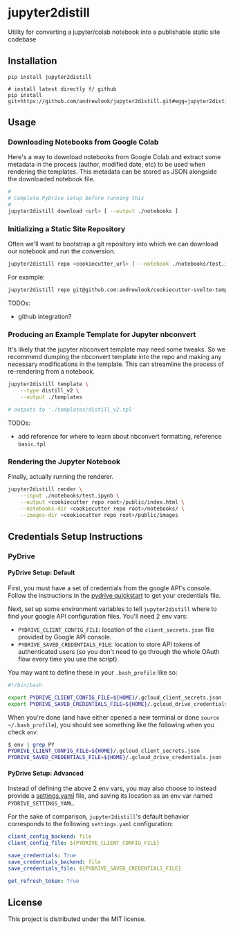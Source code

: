 # jupyter2distill

Utility for converting a jupyter/colab notebook into a publishable static site codebase

## Installation

```
pip install jupyter2distill

# install latest directly f/ github
pip install git+https://github.com/andrewlook/jupyter2distill.git#egg=jupyter2distill
```

## Usage

### Downloading Notebooks from Google Colab

Here's a way to download notebooks from Google Colab and extract some metadata in the
process (author, modified date, etc) to be used when rendering the templates. This
metadata can be stored as JSON alongside the downloaded notebook file.

```bash
#
# Complete PyDrive setup before running this
#
jupyter2distill download <url> [ --output ./notebooks ]
```

### Initializing a Static Site Repository

Often we'll want to bootstrap a git repository into which we can download our notebook
and run the conversion.

```bash
jupyter2distill repo <cookiecutter_url> [ --notebook ./notebooks/test.ipynb ]
```

For example:
```bash
jupyter2distill repo git@github.com:andrewlook/cookiecutter-svelte-template.git
```

TODOs:
- github integration?

### Producing an Example Template for Jupyter nbconvert

It's likely that the jupyter nbconvert template may need some tweaks. So we recommend
dumping the nbconvert template into the repo and making any necessary modifications
in the template. This can streamline the process of re-rendering from a notebook.

```bash
jupyter2distill template \
    --type distill_v2 \
    --output ./templates

# outputs to './templates/distill_v2.tpl'
```

TODOs:
- add reference for where to learn about nbconvert formatting, reference `basic.tpl`

### Rendering the Jupyter Notebook

Finally, actually running the renderer.

```bash
jupyter2distill render \
    --input ./notebooks/test.ipynb \
    --output <cookiecutter repo root>/public/index.html \
    --notebooks-dir <cookiecutter repo root>/notebooks/ \
    --images-dir <cookiecutter repo root>/public/images
```

## Credentials Setup Instructions

### PyDrive

#### PyDrive Setup: Default

First, you must have a set of credentials from the google API's console. Follow the
instructions in the [pydrive quickstart](http://pythonhosted.org/PyDrive/quickstart.html)
to get your credentials file.

Next, set up some environment variables to tell `jupyter2distill` where to find your
google API configuration files. You'll need 2 env vars:
- `PYDRIVE_CLIENT_CONFIG_FILE`: location of the `client_secrets.json` file provided
  by Google API console.
- `PYDRIVE_SAVED_CREDENTIALS_FILE`: location to store API tokens of authenticated users
  (so you don't need to go through the whole OAuth flow every time you use the script).

You may want to define these in your `.bash_profile` like so:
```bash
#!/bin/bash

export PYDRIVE_CLIENT_CONFIG_FILE=${HOME}/.gcloud_client_secrets.json
export PYDRIVE_SAVED_CREDENTIALS_FILE=${HOME}/.gcloud_drive_credentials.json
```

When you're done (and have either opened a new terminal or done `source ~/.bash_profile`),
you should see something like the following when you check `env`:
```bash
$ env | grep PY
PYDRIVE_CLIENT_CONFIG_FILE=${HOME}/.gcloud_client_secrets.json
PYDRIVE_SAVED_CREDENTIALS_FILE=${HOME}/.gcloud_drive_credentials.json
```

#### PyDrive Setup: Advanced

Instead of defining the above 2 env vars, you may also choose to instead provide a
[settings.yaml](http://pythonhosted.org/PyDrive/oauth.html#sample-settings-yaml) file,
and saving its location as an env var named `PYDRIVE_SETTINGS_YAML`.

For the sake of comparison, `jupyter2distill`'s default behavior corresponds to the following `settings.yaml` configuration:
```yaml
client_config_backend: file
client_config_file: ${PYDRIVE_CLIENT_CONFIG_FILE}

save_credentials: True
save_credentials_backend: file
save_credentials_file: ${PYDRIVE_SAVED_CREDENTIALS_FILE}

get_refresh_token: True
```


## License

This project is distributed under the MIT license.

